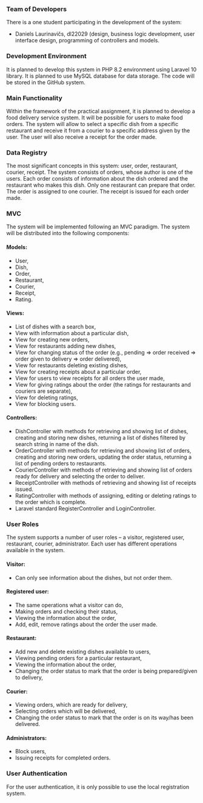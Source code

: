 ### Team of Developers
There is a one student participating in the development of the system:
-	Daniels Laurinavičs, dl22029 (design, business logic development, user interface design, programming of controllers and models.
### Development Environment
It is planned to develop this system in PHP 8.2 environment using Laravel 10 library. It is planned to use MySQL database for data storage. The code will be stored in the GitHub system.
### Main Functionality
Within the framework of the practical assignment, it is planned to develop a food delivery service system.
It will be possible for users to make food orders. The system will allow to select a specific dish from a specific restaurant and receive it from a courier to a specific address given by the user. The user will also receive a receipt for the order made.
### Data Registry
The most significant concepts in this system: user, order, restaurant, courier, receipt.
The system consists of orders, whose author is one of the users. Each order consists of information about the dish ordered and the restaurant who makes this dish. Only one restaurant can prepare that order. The order is assigned to one courier. The receipt is issued for each order made.
  
### MVC
The system will be implemented following an MVC paradigm. The system will be distributed into the following components:
#### Models:
-	User,
-	Dish,
-	Order,
-	Restaurant,
-	Courier,
-	Receipt,
-	Rating.
#### Views:
-	List of dishes with a search box,
-	View with information about a particular dish,
-	View for creating new orders,
-	View for restaurants adding new dishes,
-	View for changing status of the order (e.g., pending => order received => order given to delivery => order delivered),
-	View for restaurants deleting existing dishes,
-	View for creating receipts about a particular order,
-	View for users to view receipts for all orders the user made,
-	View for giving ratings about the order (the ratings for restaurants and couriers are separate),
-	View for deleting ratings,
-	View for blocking users.
#### Controllers:
-	DishController with methods for retrieving and showing list of dishes, creating and storing new dishes, returning a list of dishes filtered by search string in name of the dish.
-	OrderController with methods for retrieving and showing list of orders, creating and storing new orders, updating the order status, returning a list of pending orders to restaurants.
-	CourierController with methods of retrieving and showing list of orders ready for delivery and selecting the order to deliver.
-	ReceiptController with methods of retrieving and showing list of receipts issued.
-	RatingController with methods of assigning, editing or deleting ratings to the order which is complete.
-	Laravel standard RegisterController and LoginController.
### User Roles
The system supports a number of user roles – a visitor, registered user, restaurant, courier, administrator. Each user has different operations available in the system.
#### Visitor:
-	Can only see information about the dishes, but not order them.
#### Registered user:
-	The same operations what a visitor can do,
-	Making orders and checking their status,
-	Viewing the information about the order,
-	Add, edit, remove ratings about the order the user made.
#### Restaurant:
-	Add new and delete existing dishes available to users,
-	Viewing pending orders for a particular restaurant,
-	Viewing the information about the order,
-	Changing the order status to mark that the order is being prepared/given to delivery,
#### Courier:
-	Viewing orders, which are ready for delivery,
-	Selecting orders which will be delivered,
-	Changing the order status to mark that the order is on its way/has been delivered.
#### Administrators:
-	Block users,
-	Issuing receipts for completed orders.
### User Authentication
For the user authentication, it is only possible to use the local registration system.
